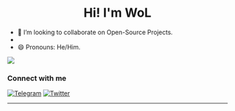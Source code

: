 <h1 align="center"> Hi! I'm WoL </h1>

- 👀 I’m looking to collaborate on Open-Source Projects.
- 
- 😄 Pronouns: He/Him.

![](https://github-readme-stats.vercel.app/api?username=WoLeo-Z&include_all_commits=true&bg_color=30,FF0095,00F7FF&title_color=fff&text_color=fff)

### Connect with me

[![Telegram](https://img.shields.io/badge/Telegram-2CA5E0?style=for-the-badge&logo=telegram&logoColor=white)](https://t.me/wo1eo)
[![Twitter](https://img.shields.io/badge/twitter-%2300acee.svg?&style=for-the-badge&logo=twitter&logoColor=white)](https://twitter.com/w0leo)

---
